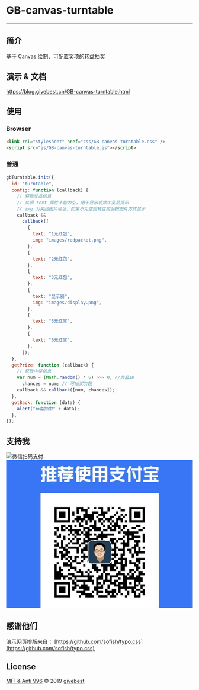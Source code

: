 # GB-canvas-turntable

>

---

## 简介

基于 Canvas 绘制、可配置奖项的转盘抽奖

## 演示 & 文档

https://blog.givebest.cn/GB-canvas-turntable.html

## 使用

### Browser

```html
<link rel="stylesheet" href="css/GB-canvas-turntable.css" />
<script src="js/GB-canvas-turntable.js"></script>
```

### 普通

```js
gbTurntable.init({
  id: "turntable",
  config: function (callback) {
    // 获取奖品信息
    // 奖项 text 属性不能为空，用于显示或抽中奖品提示
    // img 为奖品图片地址，如果不为空则转盘奖品按图片方式显示
    callback &&
      callback([
        {
          text: "1元红包",
          img: "images/redpacket.png",
        },
        {
          text: "2元红包",
        },
        {
          text: "3元红包",
        },
        {
          text: "显示器",
          img: "images/display.png",
        },
        {
          text: "5元红宝",
        },
        {
          text: "6元红宝",
        },
      ]);
  },
  getPrize: function (callback) {
    // 获取中奖信息
    var num = (Math.random() * 6) >>> 0, //奖品ID
      chances = num; // 可抽奖次数
    callback && callback([num, chances]);
  },
  gotBack: function (data) {
    alert("恭喜抽中" + data);
  },
});
```

## 支持我

![微信扫码支付](./src/images/QR/wechat.jpg)
![支付宝扫码支付](./src/images/QR/alipay.jpg)

## 感谢他们

演示网页排版来自： [https://github.com/sofish/typo.css](https://github.com/sofish/typo.css)

## License

[MIT & Anti 996](./LICENSE) © 2019 [givebest](https://github.com/givebest)
